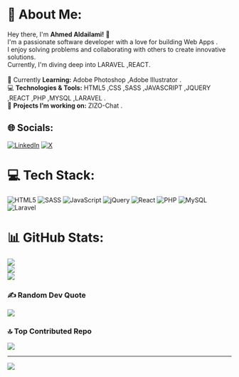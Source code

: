 # 💫 About Me:
Hey there, I'm <b>Ahmed Aldailami!</b> 👋<br>I'm a passionate software developer with a love for building Web Apps . <br>I enjoy solving problems and collaborating with others to create innovative solutions. <br>Currently, I'm diving deep into LARAVEL ,REACT.<br><br>🌱 Currently <b>Learning:</b> Adobe Photoshop ,Adobe Illustrator .<br>💻 <b>Technologies & Tools:</b> HTML5 ,CSS ,SASS ,JAVASCRIPT ,JQUERY ,REACT ,PHP ,MYSQL ,LARAVEL .<br>🔭 <b>Projects I’m working on:</b> ZIZO-Chat .<br>


## 🌐 Socials:
[![LinkedIn](https://img.shields.io/badge/LinkedIn-%230077B5.svg?logo=linkedin&logoColor=white)](https://linkedin.com/in/anassultanali@gmail.com) [![X](https://img.shields.io/badge/X-black.svg?logo=X&logoColor=white)](https://x.com/anas_sultan_) 

# 💻 Tech Stack:
![HTML5](https://img.shields.io/badge/html5-%23E34F26.svg?style=for-the-badge&logo=html5&logoColor=white) ![SASS](https://img.shields.io/badge/SASS-hotpink.svg?style=for-the-badge&logo=SASS&logoColor=white) ![JavaScript](https://img.shields.io/badge/javascript-%23323330.svg?style=for-the-badge&logo=javascript&logoColor=%23F7DF1E) ![jQuery](https://img.shields.io/badge/jquery-%230769AD.svg?style=for-the-badge&logo=jquery&logoColor=white) ![React](https://img.shields.io/badge/react-%2320232a.svg?style=for-the-badge&logo=react&logoColor=%2361DAFB) ![PHP](https://img.shields.io/badge/php-%23777BB4.svg?style=for-the-badge&logo=php&logoColor=white) ![MySQL](https://img.shields.io/badge/mysql-4479A1.svg?style=for-the-badge&logo=mysql&logoColor=white) ![Laravel](https://img.shields.io/badge/laravel-%23FF2D20.svg?style=for-the-badge&logo=laravel&logoColor=white)
# 📊 GitHub Stats:
![](https://github-readme-stats.vercel.app/api?username=ahmedaldailami&theme=merko&hide_border=true&include_all_commits=true&count_private=false)<br/>
![](https://github-readme-streak-stats.herokuapp.com/?user=ahmedaldailami&theme=merko&hide_border=true)<br/>
![](https://github-readme-stats.vercel.app/api/top-langs/?username=ahmedaldailami&theme=merko&hide_border=true&include_all_commits=true&count_private=false&layout=compact)

### ✍️ Random Dev Quote
![](https://quotes-github-readme.vercel.app/api?type=horizontal&theme=merko)

### 🔝 Top Contributed Repo
![](https://github-contributor-stats.vercel.app/api?username=ahmedaldailami&limit=5&theme=merko&combine_all_yearly_contributions=true)

---
[![](https://visitcount.itsvg.in/api?id=ahmedaldailami&icon=0&color=0)](https://visitcount.itsvg.in)
<!-- Proudly created with GPRM ( https://gprm.itsvg.in ) -->
